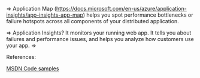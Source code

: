 

=> Application Map (https://docs.microsoft.com/en-us/azure/application-insights/app-insights-app-map)
          helps you spot performance bottlenecks or failure hotspots across all components of your distributed application.

=> Application Insights?
          It monitors your running web app.
          It tells you about failures and performance issues, and 
          helps you analyze how customers use your app.
=>


References:

[MSDN Code samples](https://code.msdn.microsoft.com/site/search?f%5B0%5D.Type=Platform&f%5B0%5D.Value=Cloud&f%5B0%5D.Text=Cloud&sortBy=Date&username=)

   
   

